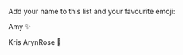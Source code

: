 Add your name to this list and your favourite emoji:

Amy :sparkles: 








Kris ArynRose :nail_care:
